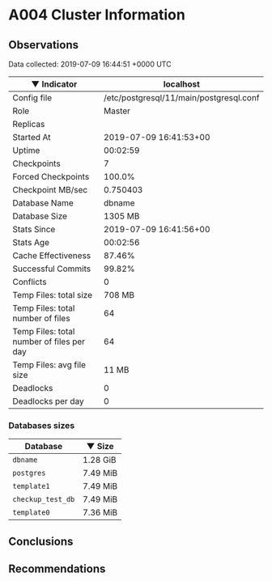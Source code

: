 # A004 Cluster Information #

## Observations ##
Data collected: 2019-07-09 16:44:51 +0000 UTC  

|&#9660;&nbsp;Indicator | localhost |
|--------|-------|
|Config file |/etc/postgresql/11/main/postgresql.conf|
|Role |Master|
|Replicas ||
|Started At |2019-07-09&nbsp;16:41:53+00|
|Uptime |00:02:59|
|Checkpoints |7|
|Forced Checkpoints |100.0%|
|Checkpoint MB/sec |0.750403|
|Database Name |dbname|
|Database Size |1305&nbsp;MB|
|Stats Since |2019-07-09&nbsp;16:41:56+00|
|Stats Age |00:02:56|
|Cache Effectiveness |87.46%|
|Successful Commits |99.82%|
|Conflicts |0|
|Temp Files: total size |708&nbsp;MB|
|Temp Files: total number of files |64|
|Temp Files: total number of files per day |64|
|Temp Files: avg file size |11&nbsp;MB|
|Deadlocks |0|
|Deadlocks per day |0|


### Databases sizes ###

| Database | &#9660;&nbsp;Size |
|----------|--------|
| `dbname` | 1.28&nbsp;GiB |
| `postgres` | 7.49&nbsp;MiB |
| `template1` | 7.49&nbsp;MiB |
| `checkup_test_db` | 7.49&nbsp;MiB |
| `template0` | 7.36&nbsp;MiB |


## Conclusions ##


## Recommendations ##

